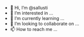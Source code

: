- 👋 Hi, I’m @sallusti
- 👀 I’m interested in ...
- 🌱 I’m currently learning ...
- 💞️ I’m looking to collaborate on ...
- 📫 How to reach me ...

<!---
sallusti/sallusti is a ✨ special ✨ repository because its `README.md` (this file) appears on your GitHub profile.
You can click the Preview link to take a look at your changes.
--->
